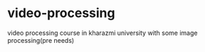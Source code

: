 # video-processing
video processing course in kharazmi university with some image processing(pre needs)
